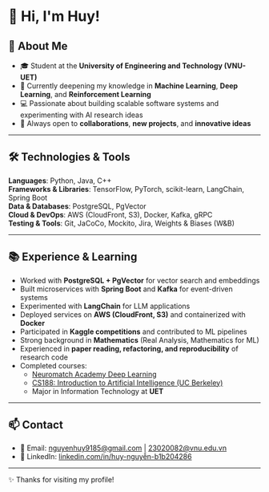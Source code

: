 # 👋 Hi, I'm Huy!

## 🚀 About Me  
- 🎓 Student at the **University of Engineering and Technology (VNU-UET)**  
- 🌱 Currently deepening my knowledge in **Machine Learning**, **Deep Learning**, and **Reinforcement Learning**  
- 💻 Passionate about building scalable software systems and experimenting with AI research ideas  
- 🤝 Always open to **collaborations**, **new projects**, and **innovative ideas**  

---

## 🛠️ Technologies & Tools  

**Languages**: Python, Java, C++  
**Frameworks & Libraries**: TensorFlow, PyTorch, scikit-learn, LangChain, Spring Boot  
**Data & Databases**: PostgreSQL, PgVector  
**Cloud & DevOps**: AWS (CloudFront, S3), Docker, Kafka, gRPC  
**Testing & Tools**: Git, JaCoCo, Mockito, Jira, Weights & Biases (W&B)  

---

## 📚 Experience & Learning  
- Worked with **PostgreSQL + PgVector** for vector search and embeddings  
- Built microservices with **Spring Boot** and **Kafka** for event-driven systems  
- Experimented with **LangChain** for LLM applications  
- Deployed services on **AWS (CloudFront, S3)** and containerized with **Docker**  
- Participated in **Kaggle competitions** and contributed to ML pipelines  
- Strong background in **Mathematics** (Real Analysis, Mathematics for ML)  
- Experienced in **paper reading, refactoring, and reproducibility** of research code  
- Completed courses:  
  - [Neuromatch Academy Deep Learning](https://deeplearning.neuromatch.io/)  
  - [CS188: Introduction to Artificial Intelligence (UC Berkeley)](https://inst.eecs.berkeley.edu/~cs188/sp24/)
  - Major in Information Technology at **UET**

---

## 📫 Contact  
- 📧 Email: [nguyenhuy9185@gmail.com](mailto:nguyenhuy9185@gmail.com) | [23020082@vnu.edu.vn](mailto:23020082@vnu.edu.vn)  
- 💼 LinkedIn: [linkedin.com/in/huy-nguyễn-b1b204286](https://www.linkedin.com/in/huy-nguyễn-b1b204286)  

---

✨ Thanks for visiting my profile!  
